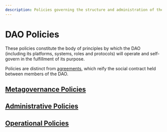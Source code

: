 ```yaml
---
description: Policies governing the structure and administration of the DAO
---
```


# DAO Policies

These policies constitute the body of principles by which the DAO (including its platforms, systems, roles and protocols) will operate and self-govern in the fulfillment of its purpose.

Policies are distinct from [agreements](/agreements/index.md), which reify the social contract held between members of the DAO.

## [Metagovernance Policies](/policies/metagovernance/index.md)

## [Administrative Policies](/policies/administration/index.md)

## [Operational Policies](/policies/operations/index.md)
